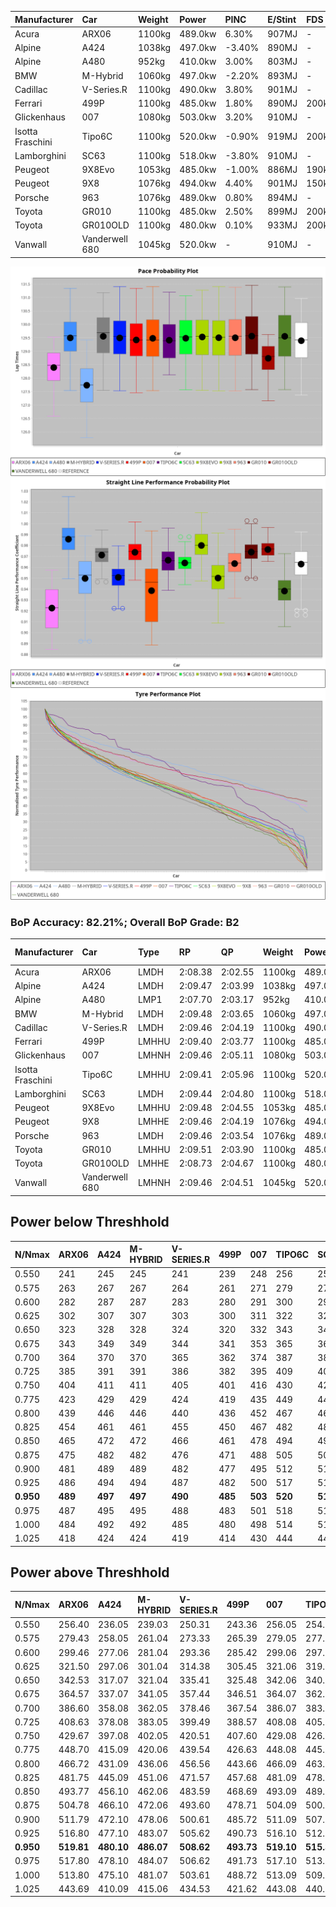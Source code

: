 | Manufacturer     | Car            | Weight | Power   | PINC    | E/Stint | FDS     |
|:-|:-|:-|:-|:-|:-|:-|
| Acura            | ARX06          | 1100kg | 489.0kw | 6.30%   | 907MJ   |    -    |
| Alpine           | A424           | 1038kg | 497.0kw | -3.40%  | 890MJ   |    -    |
| Alpine           | A480           | 952kg  | 410.0kw | 3.00%   | 803MJ   |    -    |
| BMW              | M-Hybrid       | 1060kg | 497.0kw | -2.20%  | 893MJ   |    -    |
| Cadillac         | V-Series.R     | 1100kg | 490.0kw | 3.80%   | 901MJ   |    -    |
| Ferrari          | 499P           | 1100kg | 485.0kw | 1.80%   | 890MJ   | 200kph  |
| Glickenhaus      | 007            | 1080kg | 503.0kw | 3.20%   | 910MJ   |    -    |
| Isotta Fraschini | Tipo6C         | 1100kg | 520.0kw | -0.90%  | 919MJ   | 200kph  |
| Lamborghini      | SC63           | 1100kg | 518.0kw | -3.80%  | 910MJ   |    -    |
| Peugeot          | 9X8Evo         | 1053kg | 485.0kw | -1.00%  | 886MJ   | 190kph  |
| Peugeot          | 9X8            | 1076kg | 494.0kw | 4.40%   | 901MJ   | 150kph  |
| Porsche          | 963            | 1076kg | 489.0kw | 0.80%   | 894MJ   |    -    |
| Toyota           | GR010          | 1100kg | 485.0kw | 2.50%   | 899MJ   | 200kph  |
| Toyota           | GR010OLD       | 1100kg | 480.0kw | 0.10%   | 933MJ   | 200kph  |
| Vanwall          | Vanderwell 680 | 1045kg | 520.0kw |    -    | 910MJ   |    -    |

![PACECHART](./IMG/AUTO.png)
![STRAIGHTLINEPERFORMANCECHART](./IMG/AUTO_sp.png)
![TYREPERFORMANCECHART](./IMG/AUTO_tw.png)

### BoP Accuracy: 82.21%; Overall BoP Grade: B2
| Manufacturer     | Car            | Type  | RP      | QP      | Weight | Power¹  | Threshhold | PINC    | Power²   | E/Stint | AVG Vmax  | FDS     | RDLC | L/Stint | BOP-Grade | Model Accuracy | Model Points | Match%  | SimDiff |
|:-|:-|:-|:-|:-|:-|:-|:-|:-|:-|:-|:-|:-|:-|:-|:-|:-|:-|:-|:-|
| Acura            | ARX06          | LMDH  | 2:08.38 | 2:02.55 | 1100kg | 489.0kw | 250.0kph   | 6.30%   | 519.80kw |  907MJ  | 294.36kph |    -    | 0.97 | 25      | -E2       | 100.00%        | 996          | 50.74%  | #       |
| Alpine           | A424           | LMDH  | 2:09.47 | 2:03.99 | 1038kg | 497.0kw | 250.0kph   | -3.40%  | 480.10kw |  890MJ  | 304.45kph |    -    | 1.01 | 25      | +B1       | 99.61%         | 762          | 88.62%  | ±0.35s  |
| Alpine           | A480           | LMP1  | 2:07.70 | 2:03.17 |  952kg | 410.0kw | 250.0kph   | 3.00%   | 422.30kw |  803MJ  | 296.84kph |    -    | 0.97 | 23      | -Ω1       | 100.00%        | 1173         | 34.08%  | ±1.21s  |
| BMW              | M-Hybrid       | LMDH  | 2:09.48 | 2:03.65 | 1060kg | 497.0kw | 250.0kph   | -2.20%  | 486.10kw |  893MJ  | 301.38kph |    -    | 1.00 | 25      | +A2       | 100.00%        | 1826         | 93.17%  | ±0.06s  |
| Cadillac         | V-Series.R     | LMDH  | 2:09.46 | 2:04.19 | 1100kg | 490.0kw | 250.0kph   | 3.80%   | 508.60kw |  901MJ  | 297.88kph |    -    | 0.96 | 25      | +A2       | 99.00%         | 3184         | 90.99%  | ±0.90s  |
| Ferrari          | 499P           | LMHHU | 2:09.40 | 2:03.77 | 1100kg | 485.0kw | 250.0kph   | 1.80%   | 493.70kw |  890MJ  | 300.13kph | 200kph  | 0.99 | 25      | ~A1       | 98.07%         | 3550         | 98.64%  | ±0.41s  |
| Glickenhaus      | 007            | LMHNH | 2:09.46 | 2:05.11 | 1080kg | 503.0kw | 250.0kph   | 3.20%   | 519.10kw |  910MJ  | 298.21kph |    -    | 0.92 | 25      | +B1       | 94.48%         | 2311         | 88.76%  | ±2.07s  |
| Isotta Fraschini | Tipo6C         | LMHHU | 2:09.41 | 2:05.96 | 1100kg | 520.0kw | 250.0kph   | -0.90%  | 515.30kw |  919MJ  | 301.85kph | 200kph  | 1.00 | 25      | +E1       | 96.81%         | 91           | 58.06%  | ±0.38s  |
| Lamborghini      | SC63           | LMDH  | 2:09.44 | 2:04.80 | 1100kg | 518.0kw | 250.0kph   | -3.80%  | 498.30kw |  910MJ  | 299.63kph |    -    | 0.99 | 25      | +A2       | 100.00%        | 529          | 91.77%  | ±0.26s  |
| Peugeot          | 9X8Evo         | LMHHU | 2:09.48 | 2:04.55 | 1053kg | 485.0kw | 250.0kph   | -1.00%  | 480.20kw |  886MJ  | 302.42kph | 190kph  | 1.00 | 25      | +B2       | 99.21%         | 377          | 83.77%  | ±0.32s  |
| Peugeot          | 9X8            | LMHHE | 2:09.46 | 2:04.19 | 1076kg | 494.0kw | 250.0kph   | 4.40%   | 515.70kw |  901MJ  | 299.65kph | 150kph  | 0.99 | 25      | ~A1       | 99.52%         | 4561         | 100.00% | ±1.47s  |
| Porsche          | 963            | LMDH  | 2:09.46 | 2:03.54 | 1076kg | 489.0kw | 250.0kph   | 0.80%   | 492.90kw |  894MJ  | 299.85kph |    -    | 0.98 | 25      | ~A1       | 99.96%         | 10176        | 100.00% | ±0.44s  |
| Toyota           | GR010          | LMHHU | 2:09.51 | 2:03.90 | 1100kg | 485.0kw | 250.0kph   | 2.50%   | 497.10kw |  899MJ  | 300.24kph | 200kph  | 1.00 | 25      | ~A1       | 99.95%         | 5509         | 100.00% | ±0.84s  |
| Toyota           | GR010OLD       | LMHHE | 2:08.73 | 2:04.67 | 1100kg | 480.0kw | 250.0kph   | 0.10%   | 480.50kw |  933MJ  | 299.40kph | 200kph  | 0.99 | 25      | +E2       | 100.00%        | 351          | 54.49%  | ±3.41s  |
| Vanwall          | Vanderwell 680 | LMHNH | 2:09.46 | 2:04.51 | 1045kg | 520.0kw | 0.0kph     |    -    | 520.00kw |  910MJ  | 300.47kph |    -    | 1.00 | 25      | ~A1       | 99.23%         | 387          | 100.00% | ±1.18s  |

## Power below Threshhold
| N/Nmax    | ARX06   | A424    | M-HYBRID | V-SERIES.R | 499P    | 007     | TIPO6C  | SC63    | 9X8EVO  | 9X8     | 963     | GR010   | GR010OLD | VANDERWELL 680 | ​     | RPM      | A480       |
|:-|:-|:-|:-|:-|:-|:-|:-|:-|:-|:-|:-|:-|:-|:-|:-|:-|:-|
|  0.550    |  241    |  245    |  245     |  241       |  239    |  248    |  256    |  255    |  239    |  243    |  241    |  239    |  236     |  256           |  ​    |   --     |  0.00      |
|  0.575    |  263    |  267    |  267     |  264       |  261    |  271    |  279    |  278    |  261    |  266    |  263    |  261    |  258     |  279           |  ​    |   --     |  0.00      |
|  0.600    |  282    |  287    |  287     |  283       |  280    |  291    |  300    |  299    |  280    |  285    |  282    |  280    |  277     |  300           |  ​    |   --     |  0.00      |
|  0.625    |  302    |  307    |  307     |  303       |  300    |  311    |  322    |  321    |  300    |  305    |  302    |  300    |  297     |  322           |  ​    |   --     |  0.00      |
|  0.650    |  323    |  328    |  328     |  324       |  320    |  332    |  343    |  342    |  320    |  326    |  323    |  320    |  317     |  343           |  ​    |   --     |  0.00      |
|  0.675    |  343    |  349    |  349     |  344       |  341    |  353    |  365    |  364    |  341    |  347    |  343    |  341    |  337     |  365           |  ​    |   --     |  0.00      |
|  0.700    |  364    |  370    |  370     |  365       |  362    |  374    |  387    |  386    |  362    |  368    |  364    |  362    |  358     |  387           |  ​    |   --     |  0.00      |
|  0.725    |  385    |  391    |  391     |  386       |  382    |  395    |  409    |  407    |  382    |  389    |  385    |  382    |  378     |  409           |  ​    |   --     |  0.00      |
|  0.750    |  404    |  411    |  411     |  405       |  401    |  416    |  430    |  428    |  401    |  408    |  404    |  401    |  397     |  430           |  ​    |   --     |  0.00      |
|  0.775    |  423    |  429    |  429     |  424       |  419    |  435    |  449    |  447    |  419    |  427    |  423    |  419    |  415     |  449           |  ​    |  5000    |  244.56    |
|  0.800    |  439    |  446    |  446     |  440       |  436    |  452    |  467    |  465    |  436    |  444    |  439    |  436    |  431     |  467           |  ​    |  5500    |  288.66    |
|  0.825    |  454    |  461    |  461     |  455       |  450    |  467    |  482    |  480    |  450    |  458    |  454    |  450    |  445     |  482           |  ​    |  6000    |  322.73    |
|  0.850    |  465    |  472    |  472     |  466       |  461    |  478    |  494    |  492    |  461    |  469    |  465    |  461    |  456     |  494           |  ​    |  6500    |  364.83    |
|  0.875    |  475    |  482    |  482     |  476       |  471    |  488    |  505    |  503    |  471    |  479    |  475    |  471    |  466     |  505           |  ​    |  7000    |  407.93    |
|  0.900    |  481    |  489    |  489     |  482       |  477    |  495    |  512    |  510    |  477    |  486    |  481    |  477    |  472     |  512           |  ​    |  7500    |  417.95    |
|  0.925    |  486    |  494    |  494     |  487       |  482    |  500    |  517    |  515    |  482    |  491    |  486    |  482    |  477     |  517           |  ​    |  8000    |  413.94    |
| **0.950** | **489** | **497** | **497**  | **490**    | **485** | **503** | **520** | **518** | **485** | **494** | **489** | **485** | **480**  | **520**        | **​** | **8500** | **416.95** |
|  0.975    |  487    |  495    |  495     |  488       |  483    |  501    |  518    |  516    |  483    |  492    |  487    |  483    |  478     |  518           |  ​    |  9000    |  208.47    |
|  1.000    |  484    |  492    |  492     |  485       |  480    |  498    |  514    |  512    |  480    |  489    |  484    |  480    |  475     |  514           |  ​    |   --     |  0.00      |
|  1.025    |  418    |  424    |  424     |  419       |  414    |  430    |  444    |  442    |  414    |  422    |  418    |  414    |  410     |  444           |  ​    |   --     |  0.00      |

## Power above Threshhold
| N/Nmax    | ARX06      | A424       | M-HYBRID   | V-SERIES.R | 499P       | 007        | TIPO6C     | SC63       | 9X8EVO     | 9X8        | 963        | GR010      | GR010OLD   | VANDERWELL 680 | ​     | RPM      | A480       |
|:-|:-|:-|:-|:-|:-|:-|:-|:-|:-|:-|:-|:-|:-|:-|:-|:-|:-|
|  0.550    |  256.40    |  236.05    |  239.03    |  250.31    |  243.36    |  256.05    |  254.16    |  245.16    |  236.07    |  254.36    |  242.45    |  245.06    |  236.24    |  256           |  ​    |   --     |  0.00      |
|  0.575    |  279.43    |  258.05    |  261.04    |  273.33    |  265.39    |  279.05    |  277.17    |  268.17    |  258.08    |  277.40    |  265.49    |  267.07    |  258.26    |  279           |  ​    |   --     |  0.00      |
|  0.600    |  299.46    |  277.06    |  281.04    |  293.36    |  285.42    |  299.06    |  297.18    |  288.18    |  277.09    |  297.42    |  284.53    |  287.07    |  277.28    |  300           |  ​    |   --     |  0.00      |
|  0.625    |  321.50    |  297.06    |  301.04    |  314.38    |  305.45    |  321.06    |  319.20    |  308.20    |  297.09    |  319.46    |  304.56    |  307.08    |  297.30    |  322           |  ​    |   --     |  0.00      |
|  0.650    |  342.53    |  317.07    |  321.04    |  335.41    |  325.48    |  342.06    |  340.21    |  329.21    |  317.10    |  340.49    |  325.60    |  328.08    |  317.32    |  343           |  ​    |   --     |  0.00      |
|  0.675    |  364.57    |  337.07    |  341.05    |  357.44    |  346.51    |  364.07    |  362.22    |  350.22    |  337.11    |  362.52    |  345.64    |  349.09    |  337.34    |  365           |  ​    |   --     |  0.00      |
|  0.700    |  386.60    |  358.08    |  362.05    |  378.46    |  367.54    |  386.07    |  383.24    |  371.24    |  358.11    |  383.55    |  366.68    |  370.09    |  358.36    |  387           |  ​    |   --     |  0.00      |
|  0.725    |  408.63    |  378.08    |  383.05    |  399.49    |  388.57    |  408.08    |  405.25    |  392.25    |  378.12    |  405.58    |  387.72    |  391.10    |  378.38    |  409           |  ​    |   --     |  0.00      |
|  0.750    |  429.67    |  397.08    |  402.05    |  420.51    |  407.60    |  429.08    |  426.26    |  411.26    |  397.12    |  426.61    |  407.75    |  411.10    |  397.40    |  430           |  ​    |   --     |  0.00      |
|  0.775    |  448.70    |  415.09    |  420.06    |  439.54    |  426.63    |  448.08    |  445.28    |  430.27    |  415.13    |  445.64    |  425.79    |  429.11    |  415.41    |  449           |  ​    |  5000    |  244.56    |
|  0.800    |  466.72    |  431.09    |  436.06    |  456.56    |  443.66    |  466.09    |  463.29    |  447.28    |  431.13    |  463.66    |  442.82    |  446.11    |  431.43    |  467           |  ​    |  5500    |  288.66    |
|  0.825    |  481.75    |  445.09    |  451.06    |  471.57    |  457.68    |  481.09    |  478.30    |  462.29    |  445.14    |  478.68    |  456.85    |  461.12    |  445.44    |  482           |  ​    |  6000    |  322.73    |
|  0.850    |  493.77    |  456.10    |  462.06    |  483.59    |  468.69    |  493.09    |  489.30    |  473.30    |  456.14    |  489.70    |  467.87    |  472.12    |  456.46    |  494           |  ​    |  6500    |  364.83    |
|  0.875    |  504.78    |  466.10    |  472.06    |  493.60    |  478.71    |  504.09    |  500.31    |  483.31    |  466.15    |  500.71    |  477.88    |  482.12    |  466.47    |  505           |  ​    |  7000    |  407.93    |
|  0.900    |  511.79    |  472.10    |  478.06    |  500.61    |  485.72    |  511.09    |  507.32    |  490.31    |  472.15    |  507.72    |  484.90    |  489.12    |  472.47    |  512           |  ​    |  7500    |  417.95    |
|  0.925    |  516.80    |  477.10    |  483.07    |  505.62    |  490.73    |  516.10    |  512.32    |  495.31    |  477.15    |  512.73    |  489.91    |  494.12    |  477.48    |  517           |  ​    |  8000    |  413.94    |
| **0.950** | **519.81** | **480.10** | **486.07** | **508.62** | **493.73** | **519.10** | **515.32** | **498.32** | **480.15** | **515.74** | **492.91** | **497.12** | **480.48** | **520**        | **​** | **8500** | **416.95** |
|  0.975    |  517.80    |  478.10    |  484.07    |  506.62    |  491.73    |  517.10    |  513.32    |  496.31    |  478.15    |  513.73    |  490.91    |  495.12    |  478.48    |  518           |  ​    |  9000    |  208.47    |
|  1.000    |  513.80    |  475.10    |  481.07    |  503.61    |  488.72    |  513.09    |  509.32    |  493.31    |  475.15    |  509.73    |  487.90    |  492.12    |  475.47    |  514           |  ​    |   --     |  0.00      |
|  1.025    |  443.69    |  410.09    |  415.06    |  434.53    |  421.62    |  443.08    |  440.27    |  425.27    |  410.13    |  440.63    |  420.78    |  424.11    |  410.41    |  444           |  ​    |   --     |  0.00      |
